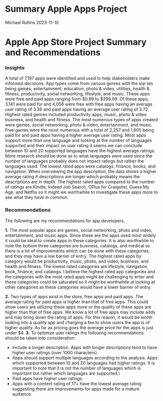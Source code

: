 Summary Apple Apps Project
================
Michael Rollins
2023-11-10

# Apple App Store Project Summary and Recommendations

### **Insights**

A total of 7,197 apps were identified and used to help stakeholders make informed decisions. App types come from various genres with the top ten being games, entertainment, education, photo & video, utilities, health & fitness, productivity, social networking, lifestyle, and music. These apps were free and paid apps ranging from \$0.99 to \$299.99. Of these apps, 3,141 were paid for and 4,056 were free with free apps having an average user rating of 3.38 and paid apps having an average user rating of 3.72. Highest rated genres included productivity apps, music, photo & video business, and health and fitness. The most numerous types of apps created were games, social networking, photo & video, entertainment, and music. Free games were the most numerous with a total of 2,257 and 1,605 being paid for and paid apps having a higher average user rating. Most apps support more than one language and looking at the number of languages supported and their impact on user rating it seems we can conclude between 10 and 20 supported languages have the highest average ratings. More research should be done as to what languages were used since the number of languages probably does not impact ratings but rather the languages used. The lowest rated apps were catalogs, finance, books, and navigation. When overviewing the app description, the data shows a higher average rating if descriptions are longer which probably means the descriptions are in depth. The highest rated apps compared to the number of ratings are Kindle, Indeed Job Search, CPlus for Craigslist, Guess My Age, and Netflix so it might we worthwhile to investigate these apps more to see what they have in common.

### Recommendations

The following are my recommendations for app developers.

**1.** The most popular apps are games, social networking, photo and video, entertainment, and music apps. Since these are the apps used most widely it could be ideal to create apps in these categories. It is also worthwhile to note the bottom three categories are business, catalogs, and medical so there is a lot of improvements which can be done with these categories, and they may have a low barrier of entry. The highest rated apps by category would be productivity, music, photo, and video, business, and health and fitness. The lowest rated categories are lifestyle, navigation, book, finance, and catalogs. I believe the highest rated app categories and the categories with the most rated apps might be challenging to enter and these categories could be saturated so it might be worthwhile at looking at other categories as these categories would have a lower barrier of entry.

**2.** Two types of apps exist in the store, free apps and paid apps. The average rating for paid apps is higher than that of free apps. This could show users are utilizing these apps more or the quality of these apps are higher than that of free apps. We know a lot of free apps may include adds and may bring down the rating of apps. For this reason, it would be worth looking into a quality app and charging a fee to show users the app is of higher quality. As far as pricing goes the average price for the apps is just under \$4.
**3.** To optimize user ratings the following recommendations should be taken into consideration:
- Include a longer description. Apps with longer descriptions tend to have higher user ratings (over 1000 characters).
- Apps should support multiple languages according to the analysis. Apps which supported between 10 and 20 languages had higher ratings. It is important to note that it is not the number of languages which is important but rather which languages are supported.\
- Paid apps have higher user ratings.
- Apps with a content rating of 17+ have the lowest average rating suggesting there are improvements for apps made for a mature audience.

